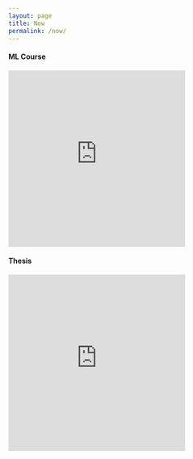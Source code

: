 ```yaml
---
layout: page
title: Now
permalink: /now/
---
```



  <div>
  <h4> ML Course </h4>
    <iframe src="https://www.beeminder.com/widget?slug=mlcourse&username=sachinkm308&countdown=true" height="350px" width="350px" frameborder="0px" ></iframe>
  </div>

  <div>
  <h4> Thesis </h4>
    <iframe src="https://www.beeminder.com/widget?slug=thesis&username=sachinkm308&countdown=true" height="350px" width="350px" frameborder="0px" ></iframe>
  </div>
